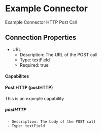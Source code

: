 # Example Connector


Example Connector HTTP Post Call

## Connection Properties


 - URL
     - Description: The URL of the POST call
     - Type: textField
     - Required: true
    

#### Capabilites

#### Post HTTP (postHTTP)


This is an example capability

##### postHTTP


     - Description: The body of the POST call
     - Type: textField
